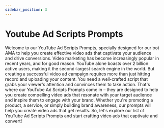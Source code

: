 ```yaml
---
sidebar_position: 3
---
```


# Youtube Ad Scripts Prompts

Welcome to our YouTube Ad Scripts Prompts, specially designed for our bot AMA to help you create effective video ads that captivate your audience and drive conversions. Video marketing has become increasingly popular in recent years, and for good reason. YouTube alone boasts over 2 billion active users, making it the second-largest search engine in the world. But creating a successful video ad campaign requires more than just hitting record and uploading your content. You need a well-crafted script that grabs your viewer's attention and convinces them to take action. That's where our YouTube Ad Scripts Prompts come in – they are designed to help you create compelling video ads that resonate with your target audience and inspire them to engage with your brand. Whether you're promoting a product, a service, or simply building brand awareness, our prompts will help you create video ads that get results. So, let's explore our list of YouTube Ad Scripts Prompts and start crafting video ads that captivate and convert!